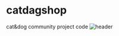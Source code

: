 # catdagshop
cat&amp;dog community project code
![header](https://capsule-render.vercel.app/api?type=wave&color=auto&height=300&section=header&text=CAT&DOG%20Shop&fontSize=90)
